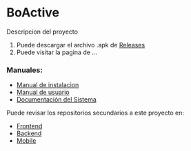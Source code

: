 # BoActive

Descripcion del proyecto

1. Puede descargar el archivo .apk de [Releases](https://github.com/sis313/sistema_II2022.mobile/releases)
2. Puede visitar la pagina de ...

### Manuales:

* [Manual de instalacion](Manuales/ManualDeInstalacion.pdf)
* [Manual de usuario](Manuales/ManualDeUsuarioCompleto.pdf)
* [Documentación del Sistema](Manuales/CasosDeUsoGeneral.pdf)

Puede revisar los repositorios secundarios a este proyecto en:

* [Frontend](https://github.com/sis313/sistema_II2022.frontend)
* [Backend](https://github.com/sis313/sistema_II2022.backend)
* [Mobile](https://github.com/sis313/sistema_II2022.mobile)
